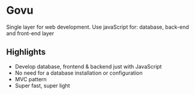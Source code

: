 Govu
========================
Single layer for web development. Use javaScript for: database, back-end and front-end layer

## Highlights ##

- Develop database, frontend & backend just with JavaScript
- No need for a database installation or configuration
- MVC pattern
- Super fast, super light
